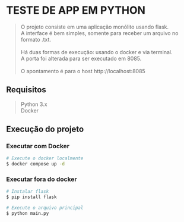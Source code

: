 # TESTE DE APP EM PYTHON
> O projeto consiste em uma aplicação monólito usando flask. <br />
> A interface é bem simples, somente para receber um arquivo no formato .txt.
<br /><br />
> Há duas formas de execução: usando o docker e via terminal.<br />
> A porta foi alterada para ser executado em 8085.
<br /><br />
> O apontamento é para o host http://localhost:8085

## Requisitos

> Python 3.x<br />
> Docker

## Execução do projeto

### Executar com Docker

```bash
# Execute o docker localmente 
$ docker compose up -d
```

### Executar fora do docker

```bash
# Instalar flask
$ pip install flask

# Execute o arquivo principal
$ python main.py
```